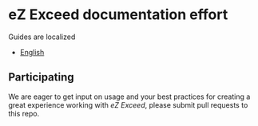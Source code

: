 eZ Exceed documentation effort
==============================

Guides are localized

* [English](https://github.com/KeyteqLabs/ezexceed-guide/tree/master/en)

## Participating

We are eager to get input on usage and your best practices for creating
a great experience working with _eZ Exceed_, please submit pull requests
to this repo.
